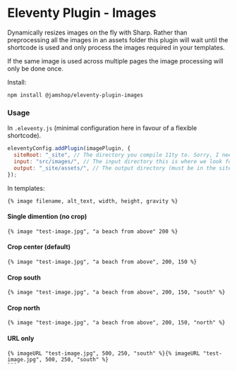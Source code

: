 # Eleventy Plugin - Images

Dynamically resizes images on the fly with Sharp. Rather than preprocessing all the images in an assets folder this plugin will wait until the shortcode is used and only process the images required in your templates.

If the same image is used across multiple pages the image processing will only be done once. 

Install:

```
npm install @jamshop/eleventy-plugin-images
```

### Usage

In `.eleventy.js` (minimal configuration here in favour of a flexible shortcode).

```js
eleventyConfig.addPlugin(imagePlugin, {
  siteRoot: "_site", // The directory you compile 11ty to. Sorry, I need this to construct URLs 
  input: "src/images/", // The input directory this is where we look for source images
  output: "_site/assets/", // The output directory (must be in the siteRoot)
});
``` 

In templates:

```
{% image filename, alt_text, width, height, gravity %}
```

#### Single dimention (no crop)
````
{% image "test-image.jpg", "a beach from above" 200 %}
````

#### Crop center (default)

````
{% image "test-image.jpg", "a beach from above", 200, 150 %}
````

#### Crop south

````
{% image "test-image.jpg", "a beach from above", 200, 150, "south" %}
````

#### Crop north

````
{% image "test-image.jpg", "a beach from above", 200, 150, "north" %}

````

#### URL only  

````
{% imageURL "test-image.jpg", 500, 250, "south" %}{% imageURL "test-image.jpg", 500, 250, "south" %}
```